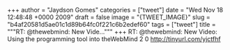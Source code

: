 
+++
author = "Jaydson Gomes"
categories = ["tweet"]
date = "Wed Nov 18 12:48:48 +0000 2009"
draft = false
image = "{TWEET_IMAGE}"
slug = "b4af20581d5ae01c1d89b64fc0f221c6b2edef60"
tags = ["tweet"]
title = """RT: @thewebmind: New Vide..."""
+++
RT: @thewebmind: New Video: Using the programming tool into theWebMind 2 0 http://tinyurl.com/yjctfhf
